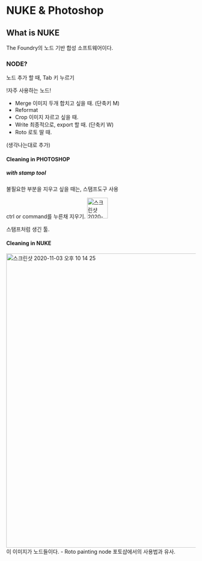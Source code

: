 # NUKE & Photoshop
## What is NUKE
The Foundry의 노드 기반 합성 소프트웨어이다.

### NODE?
노드 추가 할 때, Tab 키 누르기

!자주 사용하는 노드!
- Merge 이미지 두개 합치고 싶을 때. (단축키 M)
- Reformat 
- Crop 이미지 자르고 싶을 때.
- Write 최종적으로, export 할 때. (단축키 W)
- Roto 로토 딸 때.

(생각나는대로 추가)

#### Cleaning in PHOTOSHOP
##### with stamp tool
불필요한 부분을 지우고 싶을 때는, 스탬프도구 사용

ctrl or command를 누른채 지우기.
<img width="55" alt="스크린샷 2020-11-03 오후 10 09 56" src="https://user-images.githubusercontent.com/70870803/97989765-580e8500-1e22-11eb-8778-6a78d1bb366a.png">

스탬프처럼 생긴 툴.

#### Cleaning in NUKE
<img width="782" alt="스크린샷 2020-11-03 오후 10 14 25" src="https://user-images.githubusercontent.com/70870803/97989789-6066c000-1e22-11eb-86b7-c60f5cba5c68.png">
이 이미지가 노드들이다.
- Roto painting node
포토샵에서의 사용법과 유사.
